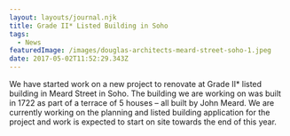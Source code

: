 ```yaml
---
layout: layouts/journal.njk
title: Grade II* Listed Building in Soho
tags:
  - News
featuredImage: /images/douglas-architects-meard-street-soho-1.jpeg
date: 2017-05-02T11:52:29.343Z
---
```

We have started work on a new project to renovate at Grade II* listed building in Meard Street in Soho. The building we are working on was built in 1722 as part of a terrace of 5 houses – all built by John Meard. We are currently working on the planning and listed building application for the project and work is expected to start on site towards the end of this year.